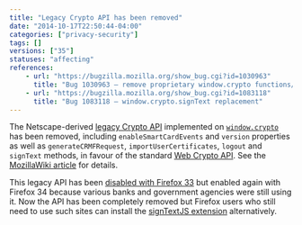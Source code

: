 ```yaml
---
title: "Legacy Crypto API has been removed"
date: "2014-10-17T22:50:44-04:00"
categories: ["privacy-security"]
tags: []
versions: ["35"]
statuses: "affecting"
references:
    - url: "https://bugzilla.mozilla.org/show_bug.cgi?id=1030963"
      title: "Bug 1030963 – remove proprietary window.crypto functions/properties"
    - url: "https://bugzilla.mozilla.org/show_bug.cgi?id=1083118"
      title: "Bug 1083118 – window.crypto.signText replacement"
---
```

The Netscape-derived [legacy Crypto API](https://developer.mozilla.org/docs/JavaScript_crypto) implemented on [`window.crypto`](https://developer.mozilla.org/docs/Web/API/window.crypto) has been removed, including `enableSmartCardEvents` and `version` properties as well as `generateCRMFRequest`, `importUserCertificates`, `logout` and `signText` methods, in favour of the standard [Web Crypto API](https://developer.mozilla.org/docs/Web/API/SubtleCrypto). See the [MozillaWiki article](https://wiki.mozilla.org/SecurityEngineering/Removing_Proprietary_window.crypto_Functions) for details.

This legacy API has been [disabled with Firefox 33](https://www.fxsitecompat.com/en-CA/docs/2014/legacy-crypto-api-has-been-disabled/) but enabled again with Firefox 34 because various banks and government agencies were still using it. Now the API has been completely removed but Firefox users who still need to use such sites can install the [signTextJS extension](https://addons.mozilla.org/firefox/addon/signtextjs/) alternatively.
